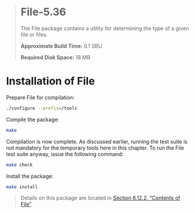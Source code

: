 > # File-5.36
>
> The File package contains a utility for determining the type of a given file or files.
>
> **Approximate Build Time:** 0.1 SBU
>
> **Required Disk Space:** 18 MB

# Installation of File

Prepare File for compilation:

```sh
./configure --prefix=/tools
```

Compile the package:

```sh
make
```

Compilation is now complete. As discussed earlier, running the test suite is not mandatory for the temporary tools here in this chapter. To run the File test suite anyway, issue the following command:

```sh
make check
```

Install the package:

```sh
make install
```

> Details on this package are located in [Section 6.12.2, “Contents of File”](../06-Installing-Basic-System-Software/12-File-5.36.md).
